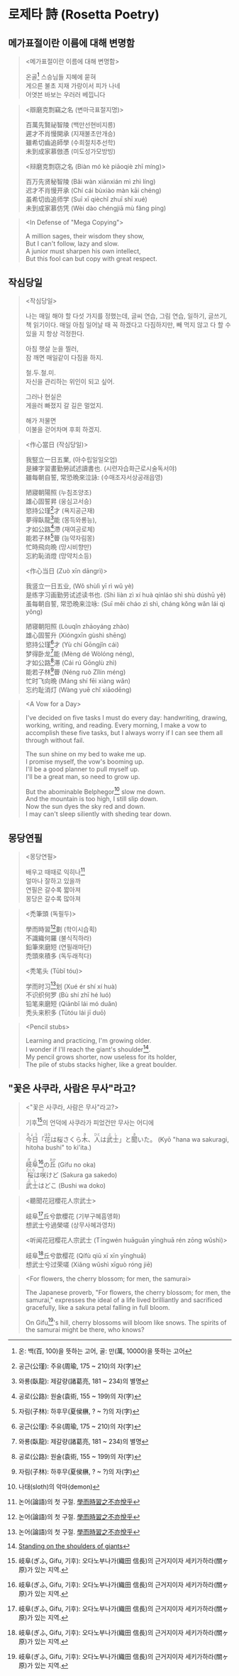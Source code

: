 # 로제타 詩 (Rosetta Poetry)


## 메가표절이란 이름에 대해 변명함

> \<메가표절이란 이름에 대해 변명함>
> 
> 온골[^A1] 스승님들 지혜에 묻혀 \
> 게으른 불초 지재 가랑이서 피가 나네 \
> 어엿븐 바보는 우러러 베낍니다

> \<辯磨克剽竊之名 (변마극표절지명)> 
> 
> 百萬先賢祕智陵 (백만선현비지릉) \
> 遲才不肖慢開承 (지재불초만개승) \
> 雖希切齒追師學 (수희절치추선학) \
> 未到成家慕倣憑 (미도성가모방빙)
> 
> \<辩磨克剽窃之名 (Biàn mó kè piāoqiè zhī míng)> 
> 
> 百万先贤秘智陵 (Bǎi wàn xiānxián mì zhì líng) \
> 迟才不肖慢开承 (Chí cái bùxiào màn kāi chéng) \
> 虽希切齿追师学 (Suī xī qièchǐ zhuī shī xué) \
> 未到成家慕仿凭 (Wèi dào chéngjiā mù fǎng píng)

> \<In Defense of "Mega Copying">
> 
> A million sages, their wisdom they show, \
> But I can't follow, lazy and slow. \
> A junior must sharpen his own intellect, \
> But this fool can but copy with great respect.

[^A1]: 온: 백(百, 100)을 뜻하는 고어, 골: 만(萬, 10000)을 뜻하는 고어

## 작심당일

> \<작심당일>
> 
> 나는 매일 해야 할 다섯 가지를 정했는데, 글씨 연습, 그림 연습, 일하기, 글쓰기, 책 읽기이다. 매일 아침 일어날 때 꼭 하겠다고 다짐하지만, 빼 먹지 않고 다 할 수 있을 지 항상 걱정한다.
>
> 아침 햇살 눈을 찔러, \
> 잠 깨면 매일같이 다짐을 하지.
> 
> 철.두.철.미. \
> 자신을 관리하는 위인이 되고 싶어.
> 
> 그러나 현실은 \
> 게을러 빠졌지 갈 길은 멀었지.
> 
> 해가 저물면 \
> 이불을 걷어차며 후회 하겠지.

> \<作心當日 (작심당일)>
> 
> 我竪立一日五業, (아수립일일오업) \
> 是練字習畫勤勞試述讀書也. (시련자습화근로시술독서야) \
> 雖每朝自誓, 常恐晩來泣詠: (수매조자서상공래읍영)
> 
> 陋寢朝陽照 (누침조양조) \
> 雄心固誓昇 (웅심고서승)\
> 慾持公瑾[^B1]才 (욕지공근재) \
> 夢得臥龍[^B2]能 (몽득와룡능), \
> 才如公路[^B3]滯 (재여공로체) \
> 能若子林[^B4]瞢 (능약자림몽) \
> 忙時飛向晩 (망시비향만) \
> 忘約恥消燈 (망약치소등)
> 
> \<作心当日 (Zuò xīn dāngrì)>
> 
> 我竖立一日五业, (Wǒ shùlì yī rì wǔ yè) \
> 是练字习画勤劳试述读书也. (Shì liàn zì xí huà qínláo shì shù dúshū yě) \
> 虽每朝自誓, 常恐晩来泣咏: (Suī měi cháo zì shì, cháng kǒng wǎn lái qì yǒng)
> 
> 陋寝朝阳照 (Lòuqǐn zhāoyáng zhào) \
> 雄心固誓升 (Xióngxīn gùshì shēng)\
> 慾持公瑾[^B1]才 (Yù chí Gōngjǐn cái) \
> 梦得卧龙[^B2]能 (Mèng dé Wòlóng néng), \
> 才如公路[^B3]滞 (Cái rú Gōnglù zhì) \
> 能若子林[^B4]瞢 (Néng ruò Zǐlín méng) \
> 忙时飞向晩 (Máng shí fēi xiàng wǎn) \
> 忘约耻消灯 (Wàng yuē chǐ xiāodēng)

> \<A Vow for a Day>
> 
> I've decided on five tasks I must do every day: handwriting, drawing, working, writing, and reading. Every morning, I make a vow to accomplish these five tasks, but I always worry if I can see them all through without fail.
> 
> The sun shine on my bed to wake me up. \
> I promise myself, the vow's booming up. \
> I'll be a good planner to pull myself up. \
> I'll be a great man, so need to grow up.
> 
> But the abominable Belphegor[^B5] slow me down. \
> And the mountain is too high, I still slip down. \
> Now the sun dyes the sky red and down. \
> I may can't sleep siliently with sheding tear down.

[^B1]: 공근(公瑾): 주유(周瑜, 175 ~  210)의 자(字)
[^B2]: 와룡(臥龍): 제갈량(諸葛亮, 181 ~ 234)의 별명
[^B3]: 공로(公路): 원술(袁術, 155 ~ 199)의 자(字)
[^B4]: 자림(子林): 하후무(夏侯楙, ? ~ ?)의 자(字)
[^B5]: 나태(sloth)의 악마(demon)

## 몽당연필

> \<몽당연필>
> 
> 배우고 때때로 익히나[^C1] \
> 얼마나 잘하고 있을까 \
> 연필은 갈수록 짧아져 \
> 몽당은 갈수록 많아져

> \<禿筆頭 (독필두)>
>
> 學而時習[^C1]劃 (학이시습획) \
> 不識織何羅 (불식직하라) \
> 鉛筆來磨短 (연필래마단) \
> 禿頭來積多 (독두래적다)
> 
> \<秃笔头 (Tūbǐ tóu)>
>
> 学而时习[^C1]划 (Xué ér shí xí huà) \
> 不识织何罗 (Bù shí zhī hé luó) \
> 铅笔来磨短 (Qiānbǐ lái mó duǎn) \
> 秃头来积多 (Tūtóu lái jī duō)

> \<Pencil stubs>
>
> Learning and practicing, I'm growing older. \
> I wonder if I'll reach the giant's shoulder[^c2]. \
> My pencil grows shorter, now useless for its holder, \
> The pile of stubs stacks higher, like a great boulder.

[^C1]: 논어(論語)의 첫 구절. [學而時習之不亦悅乎](https://db.cyberseodang.or.kr/front/alphaList/BookMain.do?bnCode=jti_1h0301&titleId=C2)
[^C2]: [Standing on the shoulders of giants](https://en.wikipedia.org/wiki/Standing_on_the_shoulders_of_giants)

## "꽃은 사쿠라, 사람은 무사"라고?

> \<"꽃은 사쿠라, 사람은 무사"라고?>
> 
> 기후[^D1]의 언덕에
 >사쿠라가 피었건만
 >무사는 어디에

> <ruby>今日<rt>きょう</rt></ruby>「<ruby>花<rt>はな</rt></ruby>は桜さくら<ruby>木<rt>き</rt></ruby>、<ruby>人<rt>ひと</rt></ruby>は<ruby>武士<rt>ぶし</rt></ruby>」と<ruby>聞<rt>き</rt></ruby>いた。
> (Kyō "hana wa sakuragi, hitoha bushi" to ki'ita.)
> 
> <ruby>岐<rt>ぎ</rt></ruby><ruby>阜<rt>ふ</rt></ruby>[^D1]の<ruby>丘<rt>おか</rt></ruby> (Gifu no oka) \
> <ruby>桜<rt>さくら</rt></ruby>は<ruby>咲<rt>さ</rt></ruby>けど (Sakura ga sakedo) \
> <ruby>武<rt>ぶ</rt></ruby><ruby>士<rt>し</rt></ruby>はどこ (Bushi wa doko)

> \<聽聞花冠櫻花人宗武士>
> 
> 岐阜[^D1]丘兮歆櫻花 (기부구혜흠앵화) \
> 想武士兮過榮嗟 (상무사혜과영차)
> 
> <听闻花冠樱花人宗武士 (Tīngwén huāguān yīnghuā rén zōng wǔshì)>
> 
> 岐阜[^D1]丘兮歆樱花 (Qífù qiū xī xīn yīnghuā) \
> 想武士兮过荣嗟 (Xiǎng wǔshì xīguò róng jiē)

> \<For flowers, the cherry blossom; for men, the samurai>
> 
> The Japanese proverb, "For flowers, the cherry blossom; for men, the samurai," expresses the ideal of a life lived brilliantly and sacrificed gracefully, like a sakura petal falling in full bloom.
> 
> On Gifu[^D1]'s hill, cherry blossoms will bloom like snows.
> The spirits of the samurai might be there, who knows?

[^D1]: 岐阜(ぎふ, Gifu, 기후): 오다노부나가(織田 信長)의 근거지이자 세키가하라(關ヶ原)가 있는 지역.
